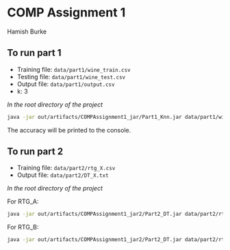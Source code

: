 # COMP Assignment 1

Hamish Burke

## To run part 1

- Training file: `data/part1/wine_train.csv`
- Testing file: `data/part1/wine_test.csv`
- Output file: `data/part1/output.csv`
- k: 3

_In the root directory of the project_

```bash
java -jar out/artifacts/COMPAssignment1_jar/Part1_Knn.jar data/part1/wine_train.csv data/part1/wine_test.csv data/part1/output.csv 3 
```

The accuracy will be printed to the console.

## To run part 2

- Training file: `data/part2/rtg_X.csv`
- Output file: `data/part2/DT_X.txt`

_In the root directory of the project_

For RTG_A:
```bash
java -jar out/artifacts/COMPAssignment1_jar2/Part2_DT.jar data/part2/rtg_A.csv data/part2/DT_A.txt
```

For RTG_B:
```bash
java -jar out/artifacts/COMPAssignment1_jar2/Part2_DT.jar data/part2/rtg_B.csv data/part2/DT_B.txt
```